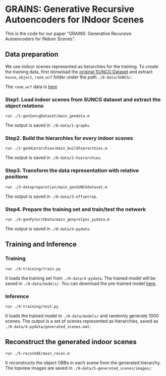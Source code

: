 # GRAINS: Generative Recursive Autoencoders for INdoor Scenes

This is the code for our paper "GRAINS: Generative Recursive Autoencoders for INdoor Scenes".

## Data preparation
We use indoor scenes represented as herarchies for the training. To create the training data, first donwload the [original SUNCG Dataset](http://suncg.cs.princeton.edu/) and extract `house`, `object`, `room_wcf` folder under the path `./0-data/SUNCG/`.

The `room_wcf` data is [here](https://drive.google.com/open?id=1RPF6YJsNNanNCBBRGAfDcNtuzLimrNVA)

### Step1. Load indoor scenes from SUNCG dataset and extract the object relations
	run ./1-genSuncgDataset/main_gendata.m
The output is saved in `./0-data/1-graphs`.

### Step2. Build the hierarchies for every indoor scenes
	run ./2-genHierarchies/main_buildhierarchies.m
The output is saved in `./0-data/2-hierarchies`.

### Step3. Transform the data representation with relative positions
	run ./3-datapreparation/main_genSUNCGdataset.m
The output is saved in `./0-data/3-offsetrep`.

### Step4. Prepare the training set and train/test the network
	run ./4-genPytorchData/main_genprelpos_pydata.m
The output is saved in `./0-data/4-pydata`.

## Training and Inference
### Training
	run ./4-training/train.py
It loads the training set from `./0-data/4-pydata`. The trained model will be saved in `./0-data/models/`. You can download the pre-trained model [here](xxxx).

### Inference
	run ./4-training/test.py
It loads the trained model in `./0-data/models/` and randomly generate 1000 scenes. The output is a set of scenes represented as hierarchies, saved as `./0-data/4-pydata/generated_scenes.mat`.

## Reconstruct the generated indoor scenes
	run ./5-reconVAE/main_recon.m
It reconstructs the object OBBs in each scene from the generated hierarchy. The topview images are saved in `./0-data/5-generated_scenes/images/`.
